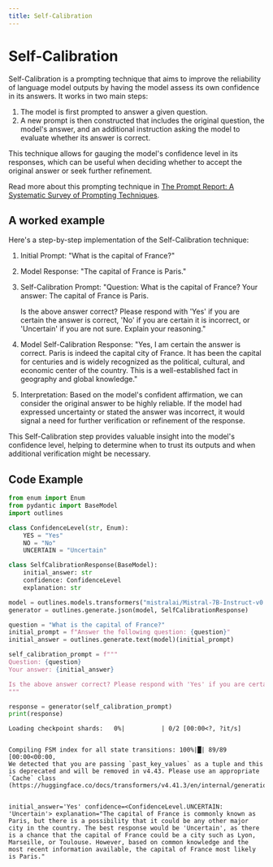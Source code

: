 ```yaml
---
title: Self-Calibration
---
```


# Self-Calibration


Self-Calibration is a prompting technique that aims to improve the reliability of language model outputs by having the model assess its own confidence in its answers. It works in two main steps:

1. The model is first prompted to answer a given question.
2. A new prompt is then constructed that includes the original question, the model's answer, and an additional instruction asking the model to evaluate whether its answer is correct.

This technique allows for gauging the model's confidence level in its responses, which can be useful when deciding whether to accept the original answer or seek further refinement.

Read more about this prompting technique in [The Prompt Report: A Systematic Survey of Prompting Techniques](https://arxiv.org/abs/2406.06608).

## A worked example


Here's a step-by-step implementation of the Self-Calibration technique:

1. Initial Prompt:
   "What is the capital of France?"

2. Model Response:
   "The capital of France is Paris."

3. Self-Calibration Prompt:
   "Question: What is the capital of France?
    Your answer: The capital of France is Paris.

    Is the above answer correct? Please respond with 'Yes' if you are certain the answer is correct, 'No' if you are certain it is incorrect, or 'Uncertain' if you are not sure. Explain your reasoning."

4. Model Self-Calibration Response:
   "Yes, I am certain the answer is correct. Paris is indeed the capital city of France. It has been the capital for centuries and is widely recognized as the political, cultural, and economic center of the country. This is a well-established fact in geography and global knowledge."

5. Interpretation:
   Based on the model's confident affirmation, we can consider the original answer to be highly reliable. If the model had expressed uncertainty or stated the answer was incorrect, it would signal a need for further verification or refinement of the response.

This Self-Calibration step provides valuable insight into the model's confidence level, helping to determine when to trust its outputs and when additional verification might be necessary.

## Code Example





```python
from enum import Enum
from pydantic import BaseModel
import outlines

class ConfidenceLevel(str, Enum):
    YES = "Yes"
    NO = "No"
    UNCERTAIN = "Uncertain"

class SelfCalibrationResponse(BaseModel):
    initial_answer: str
    confidence: ConfidenceLevel
    explanation: str

model = outlines.models.transformers("mistralai/Mistral-7B-Instruct-v0.1", device="cuda")
generator = outlines.generate.json(model, SelfCalibrationResponse)

question = "What is the capital of France?"
initial_prompt = f"Answer the following question: {question}"
initial_answer = outlines.generate.text(model)(initial_prompt)

self_calibration_prompt = f"""
Question: {question}
Your answer: {initial_answer}

Is the above answer correct? Please respond with 'Yes' if you are certain the answer is correct, 'No' if you are certain it is incorrect, or 'Uncertain' if you are not sure. Explain your reasoning.
"""

response = generator(self_calibration_prompt)
print(response)
```


    Loading checkpoint shards:   0%|          | 0/2 [00:00<?, ?it/s]


    Compiling FSM index for all state transitions: 100%|█| 89/89 [00:00<00:00,
    We detected that you are passing `past_key_values` as a tuple and this is deprecated and will be removed in v4.43. Please use an appropriate `Cache` class (https://huggingface.co/docs/transformers/v4.41.3/en/internal/generation_utils#transformers.Cache)


    initial_answer='Yes' confidence=<ConfidenceLevel.UNCERTAIN: 'Uncertain'> explanation="The capital of France is commonly known as Paris, but there is a possibility that it could be any other major city in the country. The best response would be 'Uncertain', as there is a chance that the capital of France could be a city such as Lyon, Marseille, or Toulouse. However, based on common knowledge and the most recent information available, the capital of France most likely is Paris."
